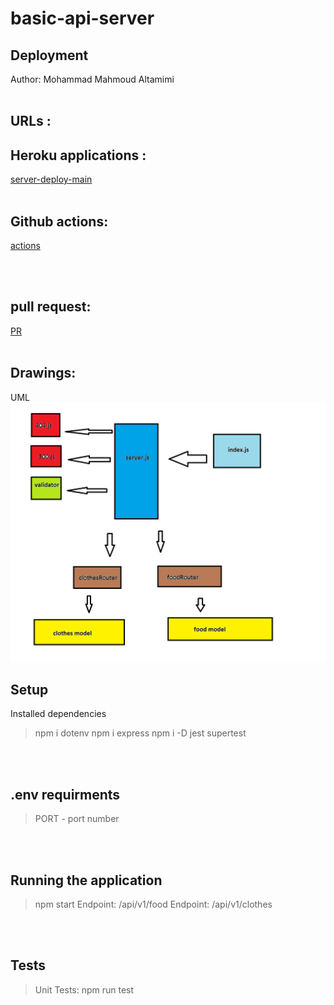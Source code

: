 # basic-api-server

## Deployment
Author: Mohammad Mahmoud Altamimi
<br/>
<br/>

## URLs :

## Heroku applications :

[server-deploy-main](https://basic-server-api.herokuapp.com/)
<br/>
<br/>

## Github actions:
[actions](https://github.com/MohammadAltamimi98/basic-api-server/actions)

<br/>
<br/>

## pull request:
[PR](https://github.com/MohammadAltamimi98/basic-api-server/pull/1)
<br/>
<br/>

## Drawings:
UML
![image](gfhfdg2.png)




## Setup
Installed dependencies
> npm i dotenv npm i express npm i -D jest supertest

<br/>
<br/>

## .env requirments
> PORT - port number

<br/>
<br/>

## Running the application
> npm start
> Endpoint: /api/v1/food 
> Endpoint: /api/v1/clothes

<br/>
<br/>

## Tests
> Unit Tests: npm run test
